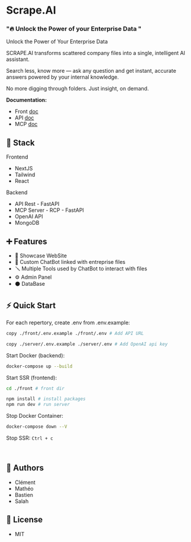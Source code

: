 # Scrape.AI

<h3>"🔥  Unlock the Power of your Enterprise Data "</h3>

Unlock the Power of Your Enterprise Data 

SCRAPE.AI transforms scattered company files into a single, intelligent AI assistant. 

Search less, know more — ask any question and get instant, accurate answers powered by your internal knowledge. 

No more digging through folders. Just insight, on demand. 


**Documentation:**
- Front [doc](./front/README.md)
- API [doc](./server/README.md)
- MCP [doc](./mcp-server/README.md)

## 🔨 Stack
Frontend
- NextJS
- Tailwind
- React

Backend
- API Rest - FastAPI
- MCP Server - RCP - FastAPI
- OpenAI API
- MongoDB

## ➕ Features
- 🥽 Showcase WebSite
- 🤖 Custom ChatBot linked with entreprise files
- 🪛 Multiple Tools used by ChatBot to interact with files
- ⚙️ Admin Panel
- ⚫ DataBase

## ⚡ Quick Start

For each repertory, create .env from .env.example:
```sh
copy ./front/.env.example ./front/.env # Add API URL

copy ./server/.env.example ./server/.env # Add OpenAI api key
```

Start Docker (backend):
```sh
docker-compose up --build
```

Start SSR (frontend):
```sh
cd ./front # front dir

npm install # install packages
npm run dev # run server
```

Stop Docker Container:
```sh
docker-compose down --V
```

Stop SSR:
```Ctrl + c```

</br>

## 👤 Authors
- Clément
- Mathéo
- Bastien
- Salah

## 📜 License
- MIT